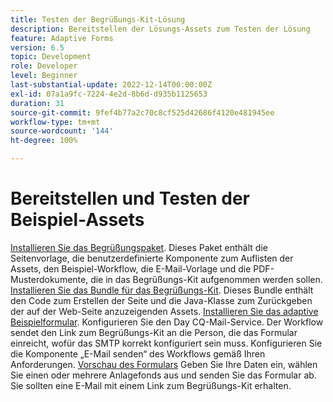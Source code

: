 ```yaml
---
title: Testen der Begrüßungs-Kit-Lösung
description: Bereitstellen der Lösungs-Assets zum Testen der Lösung
feature: Adaptive Forms
version: 6.5
topic: Development
role: Developer
level: Beginner
last-substantial-update: 2022-12-14T00:00:00Z
exl-id: 07a1a9fc-7224-4e2d-8b6d-d935b1125653
duration: 31
source-git-commit: 9fef4b77a2c70c8cf525d42686f4120e481945ee
workflow-type: tm+mt
source-wordcount: '144'
ht-degree: 100%

---
```


# Bereitstellen und Testen der Beispiel-Assets

[Installieren Sie das Begrüßungspaket](assets/welcomekit.zip). Dieses Paket enthält die Seitenvorlage, die benutzerdefinierte Komponente zum Auflisten der Assets, den Beispiel-Workflow, die E-Mail-Vorlage und die PDF-Musterdokumente, die in das Begrüßungs-Kit aufgenommen werden sollen.
[Installieren Sie das Bundle für das Begrüßungs-Kit](assets/welcomekit.core-1.0.0-SNAPSHOT.jar). Dieses Bundle enthält den Code zum Erstellen der Seite und die Java-Klasse zum Zurückgeben der auf der Web-Seite anzuzeigenden Assets.
[Installieren Sie das adaptive Beispielformular](assets/account-openeing-form.zip).
Konfigurieren Sie den Day CQ-Mail-Service. Der Workflow sendet den Link zum Begrüßungs-Kit an die Person, die das Formular einreicht, wofür das SMTP korrekt konfiguriert sein muss.
Konfigurieren Sie die Komponente „E-Mail senden“ des Workflows gemäß Ihren Anforderungen.
[Vorschau des Formulars](http://localhost:4502/content/dam/formsanddocuments/co-operators/accountopeningform/jcr:content?wcmmode=disabled)
Geben Sie Ihre Daten ein, wählen Sie einen oder mehrere Anlagefonds aus und senden Sie das Formular ab.
Sie sollten eine E-Mail mit einem Link zum Begrüßungs-Kit erhalten.

